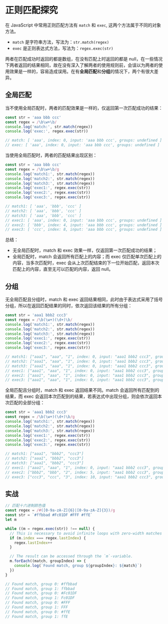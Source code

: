 # 正则匹配探究

在 JavaScript 中常用正则匹配方法有 `match` 和 `exec`, 这两个方法属于不同的对象方法。

- `match` 是字符串方法，写法为：`str.match(regex)`
- `exec` 是正则表达式方法，写法为：`regex.exec(str)`

两者在匹配成功时返回的都是数组，在没有匹配上时返回的都是 null，在一些情况下两者返回的结果相同，故在没有深入了解两者的使用规则前，会误以为两者的使用效果是一样的，容易造成误用。在有**全局匹配**和**分组**的情况下，两个有很大差异。

## 全局匹配

当不使用全局匹配时，两者的匹配效果是一样的，仅返回第一次匹配成功的结果：

```js
const str = 'aaa bbb ccc'
const regex = /\b\w+\b/
console.log('match:', str.match(regex))
console.log('exec:', regex.exec(str))

// match: [ 'aaa', index: 0, input: 'aaa bbb ccc', groups: undefined ]
// exec: [ 'aaa', index: 0, input: 'aaa bbb ccc', groups: undefined ]
```

当使用全局匹配时，两者的匹配结果出现区别：

```js
const str = 'aaa bbb ccc'
const regex = /\b\w+\b/g
console.log('match1:', str.match(regex))
console.log('match2:', str.match(regex))
console.log('match3:', str.match(regex))
console.log('exec1:', regex.exec(str))
console.log('exec2:', regex.exec(str))
console.log('exec3:', regex.exec(str))

// match1: [ 'aaa', 'bbb', 'ccc' ]
// match2: [ 'aaa', 'bbb', 'ccc' ]
// match3: [ 'aaa', 'bbb', 'ccc' ]
// exec1: [ 'aaa', index: 0, input: 'aaa bbb ccc', groups: undefined ]
// exec2: [ 'bbb', index: 4, input: 'aaa bbb ccc', groups: undefined ]
// exec3: [ 'ccc', index: 8, input: 'aaa bbb ccc', groups: undefined ]
```

总结：

- 无全局匹配时，match 和 exec 效果一样，仅返回第一次匹配成功的结果；
- 全局匹配时，match 会返回所有匹配上的内容；而 exec 仅匹配单次匹配上的内容，当多次匹配时，exec 会从上次匹配结束的下一位开始匹配，返回本次匹配上的内容，直至无可以匹配的内容，返回 null。

## 分组

无全局匹配且分组时，match 和 exec 返回结果相同，此时由于表达式采用了括号分组，所以在返回匹配结果的同时，依次返回该结果的所有分组：

```js
const str = 'aaa1 bbb2 ccc3'
const regex = /\b(\w+)(\d+)\b/
console.log('match1:', str.match(regex))
console.log('match2:', str.match(regex))
console.log('match3:', str.match(regex))
console.log('exec1:', regex.exec(str))
console.log('exec2:', regex.exec(str))
console.log('exec3:', regex.exec(str))

// match1: ["aaa1", "aaa", "1", index: 0, input: "aaa1 bbb2 ccc3", groups: undefined]
// match2: ["aaa1", "aaa", "1", index: 0, input: "aaa1 bbb2 ccc3", groups: undefined]
// match3: ["aaa1", "aaa", "1", index: 0, input: "aaa1 bbb2 ccc3", groups: undefined]
// exec1: ["aaa1", "aaa", "1", index: 0, input: "aaa1 bbb2 ccc3", groups: undefined]
// exec2: ["aaa1", "aaa", "1", index: 0, input: "aaa1 bbb2 ccc3", groups: undefined]
// exec3: ["aaa1", "aaa", "1", index: 0, input: "aaa1 bbb2 ccc3", groups: undefined]
```

全局匹配且分组时，match 和 exec 返回结果不同。match 会返回所有匹配到的结果，而 exec 会返回本次匹配到的结果，若表达式中出现分组，则会依次返回本次匹配的全部分组：

```js
const str = 'aaa1 bbb2 ccc3'
const regex = /\b(\w+)(\d+)\b/g
console.log('match1:', str.match(regex))
console.log('match2:', str.match(regex))
console.log('match3:', str.match(regex))
console.log('exec1:', regex.exec(str))
console.log('exec2:', regex.exec(str))
console.log('exec3:', regex.exec(str))

// match1: ["aaa1", "bbb2", "ccc3"]
// match2: ["aaa1", "bbb2", "ccc3"]
// match3: ["aaa1", "bbb2", "ccc3"]
// exec1: ["aaa1", "aaa", "1", index: 0, input: "aaa1 bbb2 ccc3", groups: undefined]
// exec2: ["bbb2", "bbb", "2", index: 5, input: "aaa1 bbb2 ccc3", groups: undefined]
// exec3: ["ccc3", "ccc", "3", index: 10, input: "aaa1 bbb2 ccc3", groups: undefined]
```

## 实战

```js
// 匹配十六进制颜色值
const regex = /#([0-9a-zA-Z]{6}|[0-9a-zA-Z]{3})/g
const str = `#ffbbad #Fc01DF #FFF #ffE`
let m

while ((m = regex.exec(str)) !== null) {
  // This is necessary to avoid infinite loops with zero-width matches
  if (m.index === regex.lastIndex) {
    regex.lastIndex++
  }

  // The result can be accessed through the `m`-variable.
  m.forEach((match, groupIndex) => {
    console.log(`Found match, group ${groupIndex}: ${match}`)
  })
}

// Found match, group 0: #ffbbad
// Found match, group 1: ffbbad
// Found match, group 0: #Fc01DF
// Found match, group 1: Fc01DF
// Found match, group 0: #FFF
// Found match, group 1: FFF
// Found match, group 0: #ffE
// Found match, group 1: ffE
```
